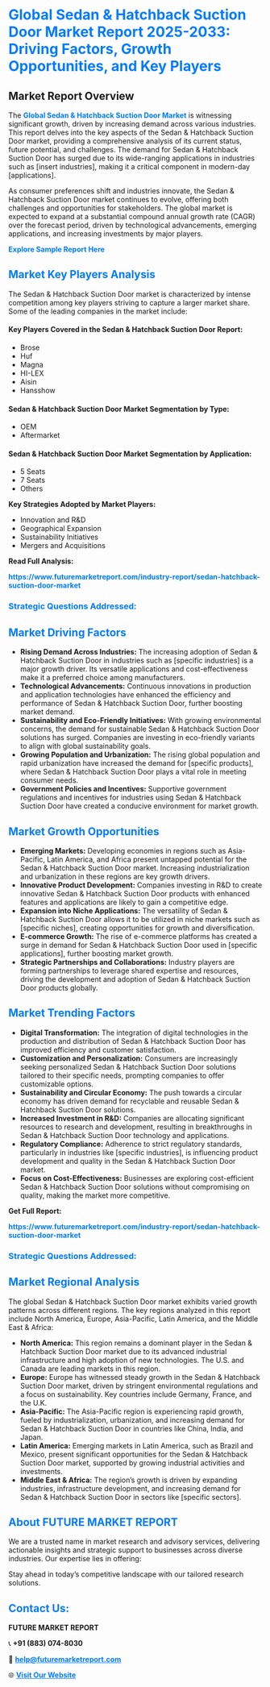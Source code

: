 <h1 style="color: #007BFF;">Global Sedan & Hatchback Suction Door Market Report 2025-2033: Driving Factors, Growth Opportunities, and Key Players</h1>

<section id="overview">
<h2>Market Report Overview</h2>
<p>The <a href="https://www.futuremarketreport.com/industry-report/sedan-hatchback-suction-door-market" style="color: #007BFF; text-decoration: none;"><strong>Global Sedan & Hatchback Suction Door Market</strong></a> is witnessing significant growth, driven by increasing demand across various industries. This report delves into the key aspects of the Sedan & Hatchback Suction Door market, providing a comprehensive analysis of its current status, future potential, and challenges. The demand for Sedan & Hatchback Suction Door has surged due to its wide-ranging applications in industries such as [insert industries], making it a critical component in modern-day [applications].</p>
<p>As consumer preferences shift and industries innovate, the Sedan & Hatchback Suction Door market continues to evolve, offering both challenges and opportunities for stakeholders. The global market is expected to expand at a substantial compound annual growth rate (CAGR) over the forecast period, driven by technological advancements, emerging applications, and increasing investments by major players.</p>
</section>

<section id="overview">
<p><a href="https://www.futuremarketreport.com/request-sample/reportId=36497" style="color: #007BFF; text-decoration: none;"><strong>Explore Sample Report Here</strong></a></p>
</section>

<section id="key-players">
<h2 style="color: #007BFF;">Market Key Players Analysis</h2>
<p>The Sedan & Hatchback Suction Door market is characterized by intense competition among key players striving to capture a larger market share. Some of the leading companies in the market include:</p>
<h4>Key Players Covered in the Sedan & Hatchback Suction Door Report:</h4>
<ul><li>Brose</li><li>Huf</li><li>Magna</li><li>HI-LEX</li><li>Aisin</li><li>Hansshow</li></ul>
<h4>Sedan & Hatchback Suction Door Market Segmentation by Type:</h4>
<ul><li>OEM</li><li>Aftermarket</li></ul>

<h4>Sedan & Hatchback Suction Door Market Segmentation by Application:</h4>
<ul><li>5 Seats</li><li>7 Seats</li><li>Others</li></ul>
<p><strong>Key Strategies Adopted by Market Players:</strong></p>
<ul>
<li>Innovation and R&D</li>
<li>Geographical Expansion</li>
<li>Sustainability Initiatives</li>
<li>Mergers and Acquisitions</li>
</ul>
</section>

<section>
<p><strong>Read Full Analysis: </strong></p><a href="https://www.futuremarketreport.com/industry-report/sedan-hatchback-suction-door-market" style="color: #007BFF; text-decoration: none;"><strong>https://www.futuremarketreport.com/industry-report/sedan-hatchback-suction-door-market</strong></a>
<h3 style="color: #007BFF;">Strategic Questions Addressed:</h3>
</section>

<section id="driving-factors">
<h2 style="color: #007BFF;">Market Driving Factors</h2>
<ul>
<li><strong>Rising Demand Across Industries:</strong> The increasing adoption of Sedan & Hatchback Suction Door in industries such as [specific industries] is a major growth driver. Its versatile applications and cost-effectiveness make it a preferred choice among manufacturers.</li>
<li><strong>Technological Advancements:</strong> Continuous innovations in production and application technologies have enhanced the efficiency and performance of Sedan & Hatchback Suction Door, further boosting market demand.</li>
<li><strong>Sustainability and Eco-Friendly Initiatives:</strong> With growing environmental concerns, the demand for sustainable Sedan & Hatchback Suction Door solutions has surged. Companies are investing in eco-friendly variants to align with global sustainability goals.</li>
<li><strong>Growing Population and Urbanization:</strong> The rising global population and rapid urbanization have increased the demand for [specific products], where Sedan & Hatchback Suction Door plays a vital role in meeting consumer needs.</li>
<li><strong>Government Policies and Incentives:</strong> Supportive government regulations and incentives for industries using Sedan & Hatchback Suction Door have created a conducive environment for market growth.</li>
</ul>
</section>

<section id="growth-opportunities">
<h2 style="color: #007BFF;">Market Growth Opportunities</h2>
<ul>
<li><strong>Emerging Markets:</strong> Developing economies in regions such as Asia-Pacific, Latin America, and Africa present untapped potential for the Sedan & Hatchback Suction Door market. Increasing industrialization and urbanization in these regions are key growth drivers.</li>
<li><strong>Innovative Product Development:</strong> Companies investing in R&D to create innovative Sedan & Hatchback Suction Door products with enhanced features and applications are likely to gain a competitive edge.</li>
<li><strong>Expansion into Niche Applications:</strong> The versatility of Sedan & Hatchback Suction Door allows it to be utilized in niche markets such as [specific niches], creating opportunities for growth and diversification.</li>
<li><strong>E-commerce Growth:</strong> The rise of e-commerce platforms has created a surge in demand for Sedan & Hatchback Suction Door used in [specific applications], further boosting market growth.</li>
<li><strong>Strategic Partnerships and Collaborations:</strong> Industry players are forming partnerships to leverage shared expertise and resources, driving the development and adoption of Sedan & Hatchback Suction Door products globally.</li>
</ul>
</section>

<section id="trending-factors">
<h2 style="color: #007BFF;">Market Trending Factors</h2>
<ul>
<li><strong>Digital Transformation:</strong> The integration of digital technologies in the production and distribution of Sedan & Hatchback Suction Door has improved efficiency and customer satisfaction.</li>
<li><strong>Customization and Personalization:</strong> Consumers are increasingly seeking personalized Sedan & Hatchback Suction Door solutions tailored to their specific needs, prompting companies to offer customizable options.</li>
<li><strong>Sustainability and Circular Economy:</strong> The push towards a circular economy has driven demand for recyclable and reusable Sedan & Hatchback Suction Door solutions.</li>
<li><strong>Increased Investment in R&D:</strong> Companies are allocating significant resources to research and development, resulting in breakthroughs in Sedan & Hatchback Suction Door technology and applications.</li>
<li><strong>Regulatory Compliance:</strong> Adherence to strict regulatory standards, particularly in industries like [specific industries], is influencing product development and quality in the Sedan & Hatchback Suction Door market.</li>
<li><strong>Focus on Cost-Effectiveness:</strong> Businesses are exploring cost-efficient Sedan & Hatchback Suction Door solutions without compromising on quality, making the market more competitive.</li>
</ul>
</section>

<section>
<p><strong>Get Full Report: </strong></p><a href="https://www.futuremarketreport.com/industry-report/sedan-hatchback-suction-door-market" style="color: #007BFF; text-decoration: none;"><strong>https://www.futuremarketreport.com/industry-report/sedan-hatchback-suction-door-market</strong></a>
<h3 style="color: #007BFF;">Strategic Questions Addressed:</h3>
</section>


<section id="regional-analysis">
<h2 style="color: #007BFF;">Market Regional Analysis</h2>
<p>The global Sedan & Hatchback Suction Door market exhibits varied growth patterns across different regions. The key regions analyzed in this report include North America, Europe, Asia-Pacific, Latin America, and the Middle East & Africa:</p>
<ul>
<li><strong>North America:</strong> This region remains a dominant player in the Sedan & Hatchback Suction Door market due to its advanced industrial infrastructure and high adoption of new technologies. The U.S. and Canada are leading markets in this region.</li>
<li><strong>Europe:</strong> Europe has witnessed steady growth in the Sedan & Hatchback Suction Door market, driven by stringent environmental regulations and a focus on sustainability. Key countries include Germany, France, and the U.K.</li>
<li><strong>Asia-Pacific:</strong> The Asia-Pacific region is experiencing rapid growth, fueled by industrialization, urbanization, and increasing demand for Sedan & Hatchback Suction Door in countries like China, India, and Japan.</li>
<li><strong>Latin America:</strong> Emerging markets in Latin America, such as Brazil and Mexico, present significant opportunities for the Sedan & Hatchback Suction Door market, supported by growing industrial activities and investments.</li>
<li><strong>Middle East & Africa:</strong> The region’s growth is driven by expanding industries, infrastructure development, and increasing demand for Sedan & Hatchback Suction Door in sectors like [specific sectors].</li>
</ul>
</section>

<footer>
<h2 style="color: #007BFF;">About FUTURE MARKET REPORT</h2>
<p>We are a trusted name in market research and advisory services, delivering actionable insights and strategic support to businesses across diverse industries. Our expertise lies in offering:</p>

<p>Stay ahead in today’s competitive landscape with our tailored research solutions.</p>

<h2 style="color: #007BFF;">Contact Us:</h2>
<p><strong>FUTURE MARKET REPORT</strong></p>
<p>📞 <strong>+91 (883) 074-8030</strong></p>
<p>📧 <strong><a href="mailto:help@futuremarketreport.com" style="color: #007BFF;">help@futuremarketreport.com</a></strong></p>
<p>🌐 <strong><a href="https://www.futuremarketreport.com/" style="color: #007BFF;">Visit Our Website</a></strong></p>
</footer>